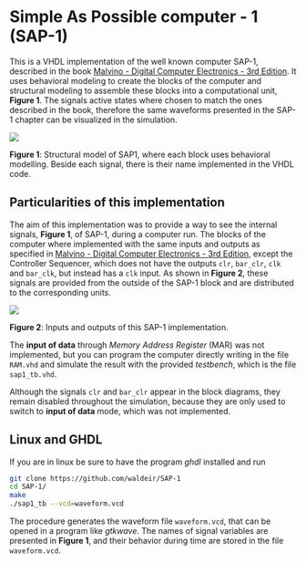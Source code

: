 # Simple As Possible computer - 1  (SAP-1)

This is a VHDL implementation of the well known computer SAP-1, described in
the book [Malvino - Digital Computer Electronics - 3rd Edition][book].  It uses
behavioral modeling to create the blocks of the computer and structural
modeling to assemble these blocks into a computational unit, **Figure 1**. The
signals active states where chosen to match the ones described in the book,
therefore the same waveforms presented in the SAP-1 chapter can be visualized
in the simulation.

![](images/block_diagram_sap1.png)

**Figure 1**: Structural model of SAP1, where each block uses behavioral modelling.
Beside each signal, there is their name implemented in the VHDL code.

## Particularities of this implementation

The aim of this implementation was to provide a way to see the internal
signals, **Figure 1**, of SAP-1, during a computer run. The blocks of the
computer where implemented with the same inputs and outputs as specified in
[Malvino - Digital Computer Electronics - 3rd Edition][book], except the
Controller Sequencer, which does not have the outputs `clr`, `bar_clr`, `clk`
and `bar_clk`, but instead has a `clk` input. As shown in **Figure 2**, these
signals are provided from the outside of the SAP-1 block and are distributed to
the corresponding units.

![](images/sap1_top_level.png)

**Figure 2**: Inputs and outputs of this SAP-1 implementation.

The **input of data** through *Memory Address Register* (MAR) was not implemented, but you
can program the computer directly writing in the file `RAM.vhd` and simulate
the result with the provided *testbench*, which is the file `sap1_tb.vhd`.

Although the signals `clr` and `bar_clr` appear in the block diagrams, they
remain disabled throughout the simulation, because they are only used to switch
to **input of data** mode, which was not implemented.


## Linux and GHDL

If you are in linux be sure to have the program *ghdl* installed and run

```bash
git clone https://github.com/waldeir/SAP-1
cd SAP-1/
make
./sap1_tb --vcd=waveform.vcd
```

The procedure generates the waveform file `waveform.vcd`, that can be opened in
a program like *gtkwave*. The names of signal variables are presented in
**Figure 1**, and their behavior during time are stored in the file
`waveform.vcd`.


[book]:https://www.amazon.com/Digital-Computer-Electronics-Albert-Malvino/dp/0028005945 "https://www.amazon.com/Digital-Computer-Electronics-Albert-Malvino/dp/0028005945"
